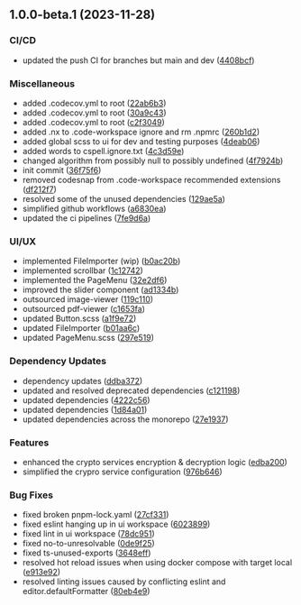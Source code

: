 ## 1.0.0-beta.1 (2023-11-28)

### CI/CD

- updated the push CI for branches but main and dev ([4408bcf](https://github.com/ehildt/acap/commit/4408bcfce8d8420ee36cabee4871d9c8a03dabea))

### Miscellaneous

- added .codecov.yml to root ([22ab6b3](https://github.com/ehildt/acap/commit/22ab6b375006cdb3a9bf0351853fa63c88da97bd))
- added .codecov.yml to root ([30a9c43](https://github.com/ehildt/acap/commit/30a9c4361e56a0ae4ca021a26d16d3bb971c75f9))
- added .codecov.yml to root ([c2f3049](https://github.com/ehildt/acap/commit/c2f304961dc9da3f1c6bb4f38e258276fdbc6497))
- added .nx to .code-workspace ignore and rm .npmrc ([260b1d2](https://github.com/ehildt/acap/commit/260b1d2430239f9e0b75e6c9b89cedf30f9c91a6))
- added global scss to ui for dev and testing purposes ([4deab06](https://github.com/ehildt/acap/commit/4deab06f04fab5dcb16a10686a9ea307737eba28))
- added words to cspell.ignore.txt ([4c3d59e](https://github.com/ehildt/acap/commit/4c3d59e0f1b1abbaefd5de419d92ddf005c11690))
- changed algorithm from possibly null to possibly undefined ([4f7924b](https://github.com/ehildt/acap/commit/4f7924b7c2362aa45378675d446335889888d5bc))
- init commit ([36f75f6](https://github.com/ehildt/acap/commit/36f75f613475c90692ce6c0780a9038625a91b49))
- removed codesnap from .code-workspace recommended extensions ([df212f7](https://github.com/ehildt/acap/commit/df212f7abd60399cd3cb260c1132973473f2af71))
- resolved some of the unused dependencies ([129ae5a](https://github.com/ehildt/acap/commit/129ae5ab3adfcfa3636cd3942f9d6d0490dce851))
- simplified github workflows ([a6830ea](https://github.com/ehildt/acap/commit/a6830ea36c09b32dd48578d32064c3fe81361ecb))
- updated the ci pipelines ([7fe9d6a](https://github.com/ehildt/acap/commit/7fe9d6ac2ea89d61cf4ce9da2320752ab79d4e09))

### UI/UX

- implemented FileImporter (wip) ([b0ac20b](https://github.com/ehildt/acap/commit/b0ac20b0212c844f876ac3d89ee068e1aa8464c3))
- implemented scrollbar ([1c12742](https://github.com/ehildt/acap/commit/1c12742bcc0b1a9e7bb1151dbc65009c3d39e32b))
- implemented the PageMenu ([32e2df6](https://github.com/ehildt/acap/commit/32e2df67798598a8e17f7e9ad775ceb2641e3228))
- improved the slider component ([ad1334b](https://github.com/ehildt/acap/commit/ad1334b9bc57a362f29ddb2c8518b20f94e35f4d))
- outsourced image-viewer ([119c110](https://github.com/ehildt/acap/commit/119c110d3d60e48da5454d88a5b33a7906cc4809))
- outsourced pdf-viewer ([c1653fa](https://github.com/ehildt/acap/commit/c1653fae0d38f0013b85e9fd59aedaab83db15f8))
- updated Button.scss ([a1f9e72](https://github.com/ehildt/acap/commit/a1f9e72f1e7b97d8a9322210e91abe76ac22967f))
- updated FileImporter ([b01aa6c](https://github.com/ehildt/acap/commit/b01aa6c344b30d5c42fa7c45c237895f7ab287a7))
- updated PageMenu.scss ([297e519](https://github.com/ehildt/acap/commit/297e519eee4c8f36916b5fab470c0f6ffffe87ad))

### Dependency Updates

- dependency updates ([ddba372](https://github.com/ehildt/acap/commit/ddba372b7c594196bc3713be4b69e0808a90e272))
- updated and resolved deprecated dependencies ([c121198](https://github.com/ehildt/acap/commit/c1211987240bb4ed5027ad29b1e50989ed73c194))
- updated dependencies ([4222c56](https://github.com/ehildt/acap/commit/4222c56a3a83180d62343cf50cd337a5b5aa824f))
- updated dependencies ([1d84a01](https://github.com/ehildt/acap/commit/1d84a0118679b26b2291ce5eb42e7d87347d9b9a))
- updated dependencies across the monorepo ([27e1937](https://github.com/ehildt/acap/commit/27e1937f9a9b1a4d2821a107aa00baba69ea8882))

### Features

- enhanced the crypto services encryption & decryption logic ([edba200](https://github.com/ehildt/acap/commit/edba200ef8597e7bd5fff21d01fecdf5a0694280))
- simplified the crypro service configuration ([976b646](https://github.com/ehildt/acap/commit/976b64683e6d89e9001ea44cee8b6ec9aac913ff))

### Bug Fixes

- fixed broken pnpm-lock.yaml ([27cf331](https://github.com/ehildt/acap/commit/27cf331134bafb7889b16a9f865b7f6e0abe3bc9))
- fixed eslint hanging up in ui workspace ([6023899](https://github.com/ehildt/acap/commit/602389912ffb7740b8c0b37181b70707b4086573))
- fixed lint in ui workspace ([78dc951](https://github.com/ehildt/acap/commit/78dc951bfc7488ede1bd094d7fc9302e467475bc))
- fixed no-to-unresolvable ([0de9f25](https://github.com/ehildt/acap/commit/0de9f258c113de6964cf64f43327f76288451732))
- fixed ts-unused-exports ([3648eff](https://github.com/ehildt/acap/commit/3648eff4ae99178599d3fd23649786d889eead51))
- resolved hot reload issues when using docker compose with target local ([e913e92](https://github.com/ehildt/acap/commit/e913e92bfce04611321ff6bfb2decde54bc6c6b9))
- resolved linting issues caused by conflicting eslint and editor.defaultFormatter ([80eb4e9](https://github.com/ehildt/acap/commit/80eb4e992e8f29d1d449c8b9800637a908026b64))
